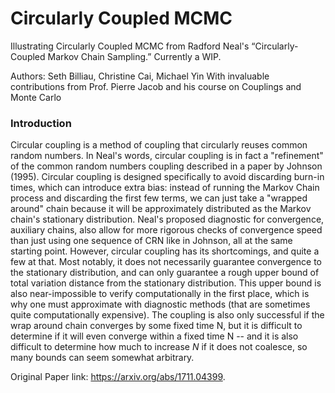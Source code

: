 # Circularly Coupled MCMC
Illustrating Circularly Coupled MCMC from Radford Neal's “Circularly-Coupled Markov Chain Sampling.” Currently a WIP.

Authors: Seth Billiau, Christine Cai, Michael Yin 
With invaluable contributions from Prof. Pierre Jacob and his course on Couplings and Monte Carlo

### Introduction
Circular coupling is a method of coupling that circularly reuses common random numbers. In Neal's words, circular coupling is in fact a "refinement" of the common random numbers coupling described in a paper by Johnson (1995). Circular coupling is designed specifically to avoid discarding burn-in times, which can introduce extra bias: instead of running the Markov Chain process and discarding the first few terms, we can just take a "wrapped around" chain because it will be approximately distributed as the Markov chain's stationary distribution. Neal's proposed diagnostic for convergence, auxiliary chains, also allow for more rigorous checks of convergence speed than just using one sequence of CRN like in Johnson, all at the same starting point. However, circular coupling has its shortcomings, and quite a few at that. Most notably, it does not necessarily guarantee convergence to the stationary distribution, and can only guarantee a rough upper bound of total variation distance from the stationary distribution. This upper bound is also near-impossible to verify computationally in the first place, which is why one must approximate with diagnostic methods (that are sometimes quite computationally expensive). The coupling is also only successful if the wrap around chain converges by some fixed time N, but it is difficult to determine if it will even converge within a fixed time N -- and it is also difficult to determine how much to increase $N$ if it does not coalesce, so many bounds can seem somewhat arbitrary.


Original Paper link: https://arxiv.org/abs/1711.04399. 

